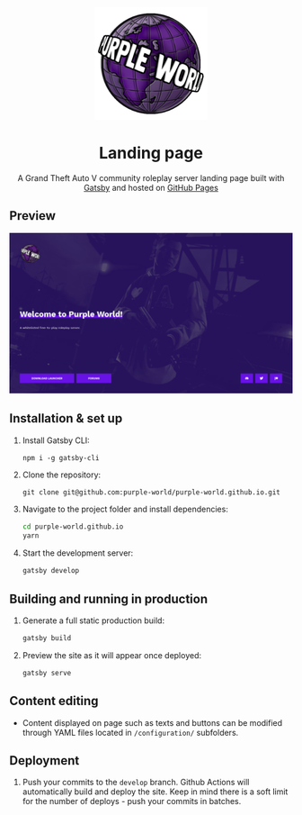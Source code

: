 <p align="center">
  <a href="https://play.purpleworld.net" target="_blank"><img src="static/images/logo/logo.png" alt="Purple World" /></a>
</p>
<h1 align="center">
  Landing page
</h1>

<p align="center">
  A Grand Theft Auto V community roleplay server landing page built with <a href="https://www.gatsbyjs.org/" target="_blank">Gatsby</a> and hosted on <a href="https://pages.github.com/" target="_blank">GitHub Pages</a>
</p>


## Preview

![Purple World landing website preview](static/docs/preview.png)


## Installation & set up

1. Install Gatsby CLI:
    ```
    npm i -g gatsby-cli
    ```

2. Clone the repository:
   ```
   git clone git@github.com:purple-world/purple-world.github.io.git
   ```

3. Navigate to the project folder and install dependencies:
   ```sh
   cd purple-world.github.io
   yarn
   ```

4. Start the development server:

   ```sh
   gatsby develop
   ```

## Building and running in production

1. Generate a full static production build:

   ```sh
   gatsby build
   ```

2. Preview the site as it will appear once deployed:

   ```sh
   gatsby serve
   ```

## Content editing

- Content displayed on page such as texts and buttons can be modified through YAML files located in `/configuration/` subfolders.

## Deployment

1. Push your commits to the `develop` branch. Github Actions will automatically build and deploy the site. Keep in mind there is a soft limit for the number of deploys - push your commits in batches.
